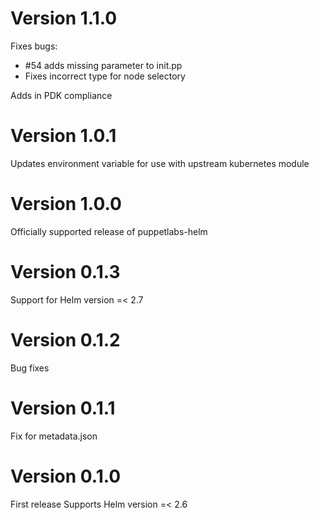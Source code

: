 # Version 1.1.0

Fixes bugs:
- #54 adds missing parameter to init.pp
- Fixes incorrect type for node selectory

Adds in PDK compliance

# Version 1.0.1
Updates environment variable for use with upstream kubernetes module 

# Version 1.0.0
Officially supported release of puppetlabs-helm

# Version 0.1.3
Support for Helm version =< 2.7

# Version 0.1.2
Bug fixes

# Version 0.1.1
Fix for metadata.json

# Version 0.1.0
First release
Supports Helm version =< 2.6
